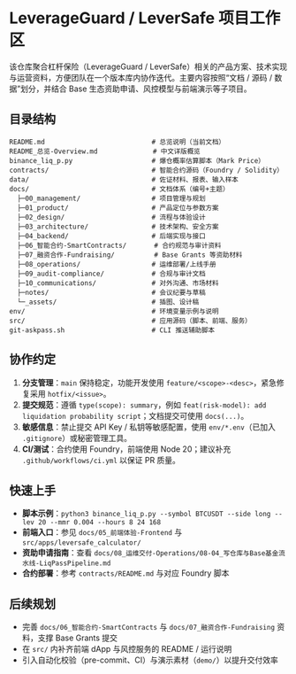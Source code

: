 # LeverageGuard / LeverSafe 项目工作区

该仓库聚合杠杆保险（LeverageGuard / LeverSafe）相关的产品方案、技术实现与运营资料，方便团队在一个版本库内协作迭代。主要内容按照“文档 / 源码 / 数据”划分，并结合 Base 生态资助申请、风控模型与前端演示等子项目。

## 目录结构

```
README.md                           # 总览说明（当前文档）
README_总览-Overview.md              # 中文详版概览
binance_liq_p.py                    # 爆仓概率估算脚本（Mark Price）
contracts/                          # 智能合约源码（Foundry / Solidity）
data/                               # 佐证材料、报表、输入样本
docs/                               # 文档体系（编号+主题）
  ├─00_management/                  # 项目管理与规划
  ├─01_product/                     # 产品定位与参数方案
  ├─02_design/                      # 流程与体验设计
  ├─03_architecture/                # 技术架构、安全方案
  ├─04_backend/                     # 后端实现与接口
  ├─06_智能合约-SmartContracts/       # 合约规范与审计资料
  ├─07_融资合作-Fundraising/          # Base Grants 等资助材料
  ├─08_operations/                  # 运维部署/上线手册
  ├─09_audit-compliance/            # 合规与审计文档
  ├─10_communications/              # 对外沟通、市场材料
  ├─notes/                          # 会议纪要与草稿
  └─_assets/                        # 插图、设计稿
env/                                # 环境变量示例与说明
src/                                # 应用源码（脚本、前端、服务）
git-askpass.sh                      # CLI 推送辅助脚本
```

## 协作约定

1. **分支管理**：`main` 保持稳定，功能开发使用 `feature/<scope>-<desc>`，紧急修复采用 `hotfix/<issue>`。
2. **提交规范**：遵循 `type(scope): summary`，例如 `feat(risk-model): add liquidation probability script`；文档提交可使用 `docs(...)`。
3. **敏感信息**：禁止提交 API Key / 私钥等敏感配置，使用 `env/*.env`（已加入 `.gitignore`）或秘密管理工具。
4. **CI/测试**：合约使用 Foundry，前端使用 Node 20；建议补充 `.github/workflows/ci.yml` 以保证 PR 质量。

## 快速上手

- **脚本示例**：`python3 binance_liq_p.py --symbol BTCUSDT --side long --lev 20 --mmr 0.004 --hours 8 24 168`
- **前端入口**：参见 `docs/05_前端体验-Frontend` 与 `src/apps/leversafe_calculator/`
- **资助申请指南**：查看 `docs/08_运维交付-Operations/08-04_写仓库与Base基金流水线-LiqPassPipeline.md`
- **合约部署**：参考 `contracts/README.md` 与对应 Foundry 脚本

## 后续规划

- 完善 `docs/06_智能合约-SmartContracts` 与 `docs/07_融资合作-Fundraising` 资料，支撑 Base Grants 提交
- 在 `src/` 内补齐前端 dApp 与风控服务的 README / 运行说明
- 引入自动化校验（pre-commit、CI）与演示素材（`demo/`）以提升交付效率

